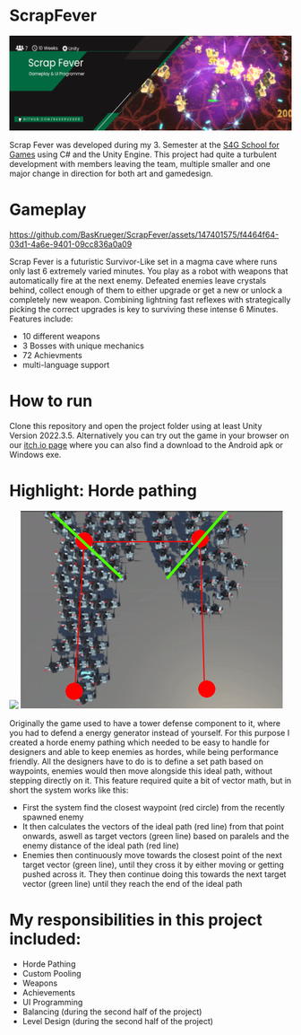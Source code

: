 # ScrapFever
<p align="center">
    <img src="readme/Banner.png" alt="Scrap Fever Banner"><br>
</p>

Scrap Fever was developed during my 3. Semester at the [S4G School for Games](https://www.school4games.net/) using C# and the Unity Engine. This project had quite a turbulent development with members leaving the team, multiple smaller and one major change in direction for both art and gamedesign. 

# Gameplay

https://github.com/BasKrueger/ScrapFever/assets/147401575/f4464f64-03d1-4a6e-9401-09cc836a0a09

Scrap Fever is a futuristic Survivor-Like set in a magma cave where runs only last 6 extremely varied minutes. You play as a robot with weapons that automatically fire at the next enemy. Defeated enemies leave crystals behind, collect enough of them to either upgrade or get a new or unlock a completely new weapon. Combining lightning fast reflexes with strategically picking the correct upgrades is key to surviving these intense 6 Minutes.
Features include:
  - 10 different weapons
  - 3 Bosses with unique mechanics
  - 72 Achievments
  - multi-language support

# How to run
Clone this repository and open the project folder using at least Unity Version 2022.3.5. Alternatively you can try out the game in your browser on our [itch.io page](https://suchti0352.itch.io/scrap-fever) where you can also find a download to the Android apk or Windows exe.  

# Highlight: Horde pathing
<p float="left">
  <img src="readme/Horde Pathing.gif"/>
  <img src="readme/PathingVisualization.PNG" /> 
</p>

Originally the game used to have a tower defense component to it, where you had to defend a energy generator instead of yourself. For this purpose I created a horde enemy pathing which needed to be easy to handle for designers and able to keep enemies as hordes, while being performance friendly. All the designers have to do is to define a set path based on waypoints, enemies would then move alongside this ideal path, without stepping directly on it. This feature required quite a bit of vector math, but in short the system works like this:
- First the system find the closest waypoint (red circle) from the recently spawned enemy
- It then calculates the vectors of the ideal path (red line) from that point onwards, aswell as target vectors (green line) based on paralels and the enemy distance of the ideal path (red line)
-  Enemies then continuously move towards the closest point of the next target vector (green line), until they cross it by either moving or getting pushed across it. They then continue doing this towards the next target vector (green line) until they reach the end of the ideal path

# My responsibilities in this project included:
- Horde Pathing
- Custom Pooling
- Weapons
- Achievements
- UI Programming
- Balancing (during the second half of the project)
- Level Design (during the second half of the project)
